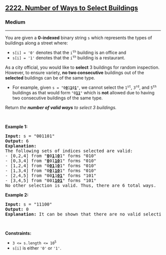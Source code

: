<h2><a href="https://leetcode.com/problems/number-of-ways-to-select-buildings/">2222. Number of Ways to Select Buildings</a></h2><h3>Medium</h3><hr><div><p>You are given a <strong>0-indexed</strong> binary string <code>s</code> which represents the types of buildings along a street where:</p>

<ul>
	<li><code>s[i] = '0'</code> denotes that the <code>i<sup>th</sup></code> building is an office and</li>
	<li><code>s[i] = '1'</code> denotes that the <code>i<sup>th</sup></code> building is a restaurant.</li>
</ul>

<p>As a city official, you would like to <strong>select</strong> 3 buildings for random inspection. However, to ensure variety, <strong>no two consecutive</strong> buildings out of the <strong>selected</strong> buildings can be of the same type.</p>

<ul>
	<li>For example, given <code>s = "0<u><strong>0</strong></u>1<u><strong>1</strong></u>0<u><strong>1</strong></u>"</code>, we cannot select the <code>1<sup>st</sup></code>, <code>3<sup>rd</sup></code>, and <code>5<sup>th</sup></code> buildings as that would form <code>"0<strong><u>11</u></strong>"</code> which is <strong>not</strong> allowed due to having two consecutive buildings of the same type.</li>
</ul>

<p>Return <em>the <b>number of valid ways</b> to select 3 buildings.</em></p>

<p>&nbsp;</p>
<p><strong class="example">Example 1:</strong></p>

<pre style="position: relative;"><strong>Input:</strong> s = "001101"
<strong>Output:</strong> 6
<strong>Explanation:</strong> 
The following sets of indices selected are valid:
- [0,2,4] from "<u><strong>0</strong></u>0<strong><u>1</u></strong>1<strong><u>0</u></strong>1" forms "010"
- [0,3,4] from "<u><strong>0</strong></u>01<u><strong>10</strong></u>1" forms "010"
- [1,2,4] from "0<u><strong>01</strong></u>1<u><strong>0</strong></u>1" forms "010"
- [1,3,4] from "0<u><strong>0</strong></u>1<u><strong>10</strong></u>1" forms "010"
- [2,4,5] from "00<u><strong>1</strong></u>1<u><strong>01</strong></u>" forms "101"
- [3,4,5] from "001<u><strong>101</strong></u>" forms "101"
No other selection is valid. Thus, there are 6 total ways.
<div class="open_grepper_editor" title="Edit &amp; Save To Grepper"></div></pre>

<p><strong class="example">Example 2:</strong></p>

<pre style="position: relative;"><strong>Input:</strong> s = "11100"
<strong>Output:</strong> 0
<strong>Explanation:</strong> It can be shown that there are no valid selections.
<div class="open_grepper_editor" title="Edit &amp; Save To Grepper"></div></pre>

<p>&nbsp;</p>
<p><strong>Constraints:</strong></p>

<ul>
	<li><code>3 &lt;= s.length &lt;= 10<sup>5</sup></code></li>
	<li><code>s[i]</code> is either <code>'0'</code> or <code>'1'</code>.</li>
</ul>
</div>